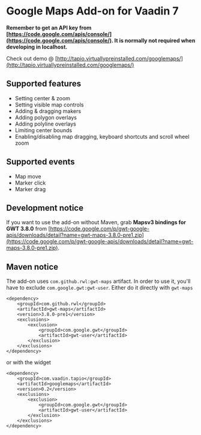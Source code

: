 # Google Maps Add-on for Vaadin 7

**Remember to get an API key from [https://code.google.com/apis/console/](https://code.google.com/apis/console/). It is normally not required when developing in localhost.**

Check out demo @ [http://tapio.virtuallypreinstalled.com/googlemaps/](http://tapio.virtuallypreinstalled.com/googlemaps/)

## Supported features ##

- Setting center & zoom
- Setting visible map controls
- Adding & dragging makers
- Adding polygon overlays
- Adding polyline overlays
- Limiting center bounds
- Enabling/disabling map dragging, keyboard shortcuts and scroll wheel zoom

## Supported events ##
- Map move
- Marker click
- Marker drag

## Development notice ##

If you want to use the add-on without Maven, grab **Mapsv3 bindings for GWT 3.8.0** from [https://code.google.com/p/gwt-google-apis/downloads/detail?name=gwt-maps-3.8.0-pre1.zip](https://code.google.com/p/gwt-google-apis/downloads/detail?name=gwt-maps-3.8.0-pre1.zip). 

## Maven notice ##

The add-on uses `com.github.rwl:gwt-maps` artifact. In order to use it, you'll have to exclude `com.google.gwt:gwt-user`. Either do it directly with `gwt-maps`

	<dependency>
	    <groupId>com.github.rwl</groupId>
	    <artifactId>gwt-maps</artifactId>
	    <version>3.8.0-pre1</version>
	    <exclusions>
			<exclusion>
	        	<groupId>com.google.gwt</groupId>
	        	<artifactId>gwt-user</artifactId>
	    	</exclusion>
		</exclusions>
	</dependency>

or with the widget

	<dependency>
	    <groupId>com.vaadin.tapio</groupId>
	    <artifactId>googlemaps</artifactId>
	    <version>0.2</version>
	    <exclusions>
		    <exclusion>
	            <groupId>com.google.gwt</groupId>
	       	    <artifactId>gwt-user</artifactId>
	  	    </exclusion>
	    </exclusions>
	</dependency>